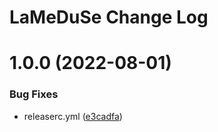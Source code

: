 # LaMeDuSe Change Log

# 1.0.0 (2022-08-01)


### Bug Fixes

* releaserc.yml ([e3cadfa](https://github.com/lameduse/actions/commit/e3cadfa07b1ba595401d98c36dbd3e7f678e9b52))
